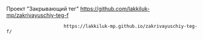 Проект "Закрывающий тег" https://github.com/lakkiluk-mp/zakrivayuschiy-teg-f

                         https://lakkiluk-mp.github.io/zakrivayuschiy-teg-f/